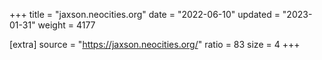 +++
title = "jaxson.neocities.org"
date = "2022-06-10"
updated = "2023-01-31"
weight = 4177

[extra]
source = "https://jaxson.neocities.org/"
ratio = 83
size = 4
+++
